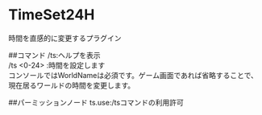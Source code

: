 # TimeSet24H
時間を直感的に変更するプラグイン

##コマンド
/ts:ヘルプを表示  
/ts <0-24> <WorldName>:時間を設定します  
コンソールではWorldNameは必須です。ゲーム画面であれば省略することで、現在居るワールドの時間を変更します。
  
##パーミッションノード
ts.use:/tsコマンドの利用許可  
